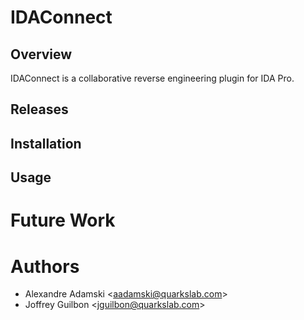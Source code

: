 # IDAConnect

## Overview

IDAConnect is a collaborative reverse engineering plugin for IDA Pro.

## Releases

## Installation

## Usage

# Future Work

# Authors

* Alexandre Adamski <<aadamski@quarkslab.com>>
* Joffrey Guilbon <<jguilbon@quarkslab.com>>
